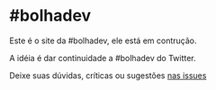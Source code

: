 # #bolhadev

Este é o site da #bolhadev, ele está em contrução.

A idéia é dar continuidade a #bolhadev do Twitter.

Deixe suas dúvidas, críticas ou sugestões <a href="https://github.com/xburgr/bolhadev.com/issues">nas issues</a>
